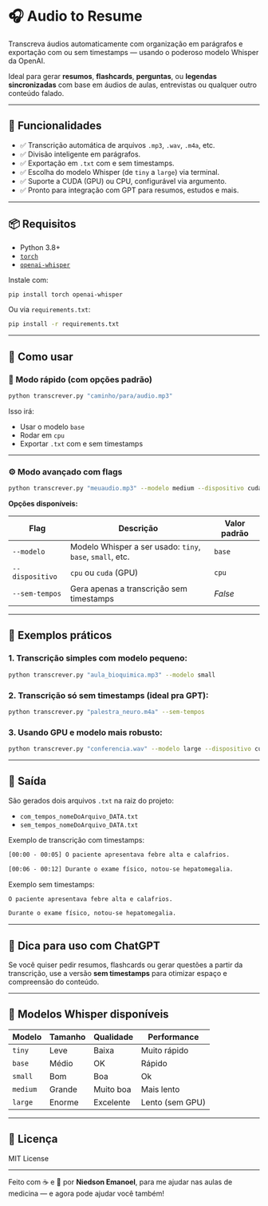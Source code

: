 # 🎧 Audio to Resume

Transcreva áudios automaticamente com organização em parágrafos e exportação com ou sem timestamps — usando o poderoso modelo Whisper da OpenAI.

Ideal para gerar **resumos**, **flashcards**, **perguntas**, ou **legendas sincronizadas** com base em áudios de aulas, entrevistas ou qualquer outro conteúdo falado.

---

## 🚀 Funcionalidades

- ✅ Transcrição automática de arquivos `.mp3`, `.wav`, `.m4a`, etc.
- ✅ Divisão inteligente em parágrafos.
- ✅ Exportação em `.txt` com e sem timestamps.
- ✅ Escolha do modelo Whisper (de `tiny` a `large`) via terminal.
- ✅ Suporte a CUDA (GPU) ou CPU, configurável via argumento.
- ✅ Pronto para integração com GPT para resumos, estudos e mais.

---

## 📦 Requisitos

- Python 3.8+
- [`torch`](https://pytorch.org/)
- [`openai-whisper`](https://github.com/openai/whisper)

Instale com:

```bash
pip install torch openai-whisper
```

Ou via `requirements.txt`:

```bash
pip install -r requirements.txt
```

---

## 🧠 Como usar

### 🎯 Modo rápido (com opções padrão)

```bash
python transcrever.py "caminho/para/audio.mp3"
```

Isso irá:
- Usar o modelo `base`
- Rodar em `cpu`
- Exportar `.txt` com e sem timestamps

---

### ⚙️ Modo avançado com flags

```bash
python transcrever.py "meuaudio.mp3" --modelo medium --dispositivo cuda --sem-tempos
```

**Opções disponíveis:**

| Flag              | Descrição                                                  | Valor padrão |
|-------------------|------------------------------------------------------------|--------------|
| `--modelo`        | Modelo Whisper a ser usado: `tiny`, `base`, `small`, etc.  | `base`       |
| `--dispositivo`   | `cpu` ou `cuda` (GPU)                                       | `cpu`        |
| `--sem-tempos`    | Gera apenas a transcrição sem timestamps                   | *False*      |

---

## 🧪 Exemplos práticos

### 1. Transcrição simples com modelo pequeno:

```bash
python transcrever.py "aula_bioquimica.mp3" --modelo small
```

### 2. Transcrição só sem timestamps (ideal pra GPT):

```bash
python transcrever.py "palestra_neuro.m4a" --sem-tempos
```

### 3. Usando GPU e modelo mais robusto:

```bash
python transcrever.py "conferencia.wav" --modelo large --dispositivo cuda
```

---

## 📁 Saída

São gerados dois arquivos `.txt` na raiz do projeto:

- `com_tempos_nomeDoArquivo_DATA.txt`
- `sem_tempos_nomeDoArquivo_DATA.txt`

Exemplo de transcrição com timestamps:

```txt
[00:00 - 00:05] O paciente apresentava febre alta e calafrios.

[00:06 - 00:12] Durante o exame físico, notou-se hepatomegalia.
```

Exemplo sem timestamps:

```txt
O paciente apresentava febre alta e calafrios.

Durante o exame físico, notou-se hepatomegalia.
```

---

## 🧠 Dica para uso com ChatGPT

Se você quiser pedir resumos, flashcards ou gerar questões a partir da transcrição, use a versão **sem timestamps** para otimizar espaço e compreensão do conteúdo.

---

## 🧪 Modelos Whisper disponíveis

| Modelo   | Tamanho | Qualidade | Performance |
|----------|---------|-----------|-------------|
| `tiny`   | Leve    | Baixa     | Muito rápido |
| `base`   | Médio   | OK        | Rápido       |
| `small`  | Bom     | Boa       | Ok           |
| `medium` | Grande  | Muito boa | Mais lento   |
| `large`  | Enorme  | Excelente | Lento (sem GPU) |

---

## 📃 Licença

MIT License

---

Feito com ☕ e 🧠 por **Niedson Emanoel**, para me ajudar nas aulas de medicina — e agora pode ajudar você também!
